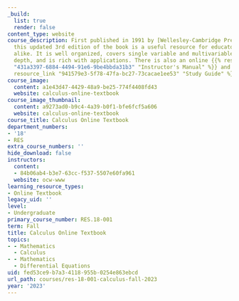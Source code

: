 ```yaml
---
_build:
  list: true
  render: false
content_type: website
course_description: First published in 1991 by [Wellesley-Cambridge Press](http://www.wellesleycambridge.com/),
  this updated 3rd edition of the book is a useful resource for educators and self-learners
  alike. It is well organized, covers single variable and multivariable calculus in
  depth, and is rich with applications. There is also an online {{% resource_link
  "431a3397-6884-4494-91e6-9be4bbda31b3" "Instructor's Manual" %}} and a student {{%
  resource_link "941579e3-5f78-47fa-bc27-73cacae1ee53" "Study Guide" %}}.
course_image:
  content: a1e43d47-4429-48a9-be25-774f4408fd43
  website: calculus-online-textbook
course_image_thumbnail:
  content: a9273ad0-b9c4-4a39-b0f1-bfe6fcf5a606
  website: calculus-online-textbook
course_title: Calculus Online Textbook
department_numbers:
- '18'
- RES
extra_course_numbers: ''
hide_download: false
instructors:
  content:
  - 84b06ab4-b3e7-63cc-f537-5507e60fa961
  website: ocw-www
learning_resource_types:
- Online Textbook
legacy_uid: ''
level:
- Undergraduate
primary_course_number: RES.18-001
term: Fall
title: Calculus Online Textbook
topics:
- - Mathematics
  - Calculus
- - Mathematics
  - Differential Equations
uid: fed53ce9-b7a3-4118-955b-0254e863ebcd
url_path: courses/res-18-001-calculus-fall-2023
year: '2023'
---
```


